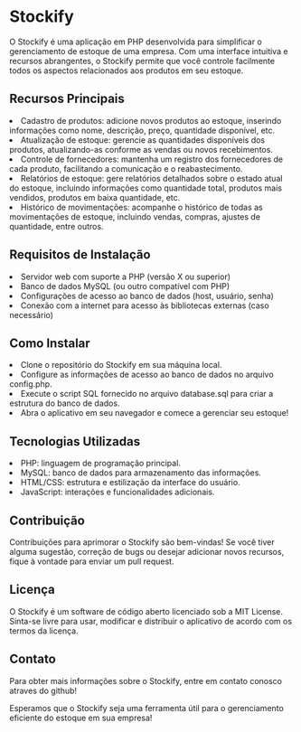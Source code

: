 # Stockify

O Stockify é uma aplicação em PHP desenvolvida para simplificar o gerenciamento de estoque de uma empresa. Com uma interface intuitiva e recursos abrangentes, o Stockify permite que você controle facilmente todos os aspectos relacionados aos produtos em seu estoque.

<h2>Recursos Principais</h2>
<li>Cadastro de produtos: adicione novos produtos ao estoque, inserindo informações como nome, descrição, preço, quantidade disponível, etc.
<li> Atualização de estoque: gerencie as quantidades disponíveis dos produtos, atualizando-as conforme as vendas ou novos recebimentos.
<li>Controle de fornecedores: mantenha um registro dos fornecedores de cada produto, facilitando a comunicação e o reabastecimento.
<li>Relatórios de estoque: gere relatórios detalhados sobre o estado atual do estoque, incluindo informações como quantidade total, produtos mais vendidos, produtos em baixa quantidade, etc.
<li> Histórico de movimentações: acompanhe o histórico de todas as movimentações de estoque, incluindo vendas, compras, ajustes de quantidade, entre outros.
  <h2>Requisitos de Instalação</h2>
<li>Servidor web com suporte a PHP (versão X ou superior)
<li>Banco de dados MySQL (ou outro compatível com PHP)
<li>Configurações de acesso ao banco de dados (host, usuário, senha)
<li>Conexão com a internet para acesso às bibliotecas externas (caso necessário)
  <h2>Como Instalar</h2>
<li>Clone o repositório do Stockify em sua máquina local.
<li>Configure as informações de acesso ao banco de dados no arquivo config.php.
<li>Execute o script SQL fornecido no arquivo database.sql para criar a estrutura do banco de dados.
<li>Abra o aplicativo em seu navegador e comece a gerenciar seu estoque!
  <h2>Tecnologias Utilizadas</h2>
<li>PHP: linguagem de programação principal.
<li>MySQL: banco de dados para armazenamento das informações.
<li>HTML/CSS: estrutura e estilização da interface do usuário.
<li>JavaScript: interações e funcionalidades adicionais.
  <h2>Contribuição</h2>
Contribuições para aprimorar o Stockify são bem-vindas! Se você tiver alguma sugestão, correção de bugs ou desejar adicionar novos recursos, fique à vontade para enviar um pull request.

  <h2>Licença</h2>
O Stockify é um software de código aberto licenciado sob a MIT License. Sinta-se livre para usar, modificar e distribuir o aplicativo de acordo com os termos da licença.

  <h2>Contato</h2>
Para obter mais informações sobre o Stockify, entre em contato conosco atraves do github!

Esperamos que o Stockify seja uma ferramenta útil para o gerenciamento eficiente do estoque em sua empresa!




